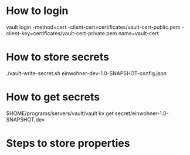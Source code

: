 How to login
============
vault login -method=cert -client-cert=certificates/vault-cert-public.pem -client-key=certificates/vault-cert-private.pem name=vault-cert

How to store secrets
====================
./vault-write-secret.sh einwohner-dev-1.0-SNAPSHOT-config.json

How to get secrets
==================
$HOME/programs/servers/vault/vault kv get secret/einwohner-1.0-SNAPSHOT,dev


Steps to store properties
=========================
